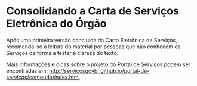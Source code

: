 # Consolidando a Carta de Serviços Eletrônica do Órgão

Após uma primeira versão concluída da Carta Eletrônica de Serviços, recomenda-se a leitura do material por pessoas que não conhecem os Serviços de forma a testar a clareza do texto.

Mais informações e dicas sobre o projeto do Portal de Serviços podem ser encontradas em: http://servicosgovbr.github.io/portal-de-servicos/conteudo/index.html